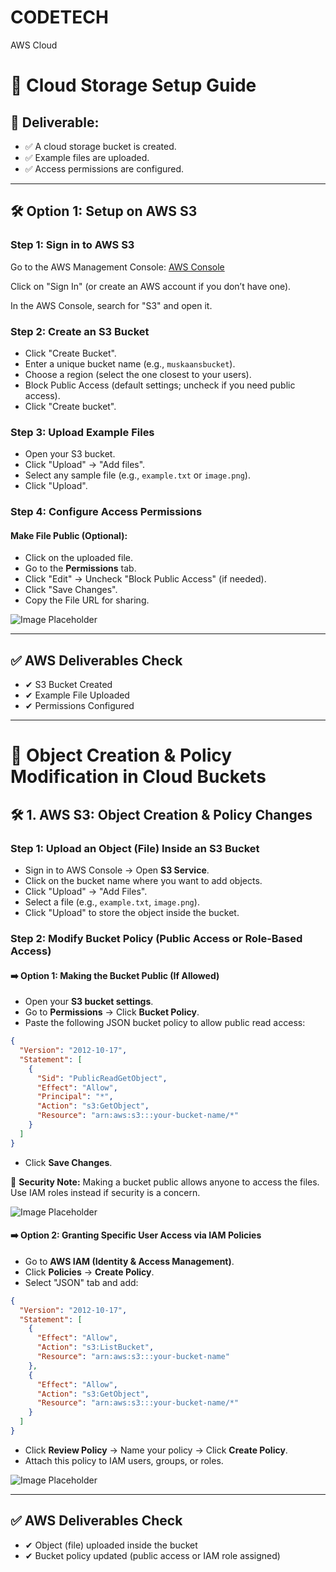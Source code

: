 # CODETECH
AWS Cloud 

# 📌 Cloud Storage Setup Guide

## 🎯 Deliverable:

- ✅ A cloud storage bucket is created.
- ✅ Example files are uploaded.
- ✅ Access permissions are configured.

---

## 🛠 Option 1: Setup on AWS S3

### Step 1: Sign in to AWS S3

Go to the AWS Management Console: [AWS Console](https://aws.amazon.com/console/)

Click on "Sign In" (or create an AWS account if you don’t have one).

In the AWS Console, search for "S3" and open it.

### Step 2: Create an S3 Bucket

- Click "Create Bucket".
- Enter a unique bucket name (e.g., `muskaansbucket`).
- Choose a region (select the one closest to your users).
- Block Public Access (default settings; uncheck if you need public access).
- Click "Create bucket".

### Step 3: Upload Example Files

- Open your S3 bucket.
- Click "Upload" → "Add files".
- Select any sample file (e.g., `example.txt` or `image.png`).
- Click "Upload".

### Step 4: Configure Access Permissions

#### Make File Public (Optional):

- Click on the uploaded file.
- Go to the **Permissions** tab.
- Click "Edit" → Uncheck "Block Public Access" (if needed).
- Click "Save Changes".
- Copy the File URL for sharing.

![Image Placeholder](path/to/image.png)

---

## ✅ AWS Deliverables Check

- ✔ S3 Bucket Created
- ✔ Example File Uploaded
- ✔ Permissions Configured

---

# 📌 Object Creation & Policy Modification in Cloud Buckets

## 🛠 1. AWS S3: Object Creation & Policy Changes

### Step 1: Upload an Object (File) Inside an S3 Bucket

- Sign in to AWS Console → Open **S3 Service**.
- Click on the bucket name where you want to add objects.
- Click "Upload" → "Add Files".
- Select a file (e.g., `example.txt`, `image.png`).
- Click "Upload" to store the object inside the bucket.

### Step 2: Modify Bucket Policy (Public Access or Role-Based Access)

#### ➡️ Option 1: Making the Bucket Public (If Allowed)

- Open your **S3 bucket settings**.
- Go to **Permissions** → Click **Bucket Policy**.
- Paste the following JSON bucket policy to allow public read access:

```json
{
  "Version": "2012-10-17",
  "Statement": [
    {
      "Sid": "PublicReadGetObject",
      "Effect": "Allow",
      "Principal": "*",
      "Action": "s3:GetObject",
      "Resource": "arn:aws:s3:::your-bucket-name/*"
    }
  ]
}
```

- Click **Save Changes**.

🚨 **Security Note:** Making a bucket public allows anyone to access the files. Use IAM roles instead if security is a concern.

![Image Placeholder](path/to/image.png)

#### ➡️ Option 2: Granting Specific User Access via IAM Policies

- Go to **AWS IAM (Identity & Access Management)**.
- Click **Policies** → **Create Policy**.
- Select "JSON" tab and add:

```json
{
  "Version": "2012-10-17",
  "Statement": [
    {
      "Effect": "Allow",
      "Action": "s3:ListBucket",
      "Resource": "arn:aws:s3:::your-bucket-name"
    },
    {
      "Effect": "Allow",
      "Action": "s3:GetObject",
      "Resource": "arn:aws:s3:::your-bucket-name/*"
    }
  ]
}
```

- Click **Review Policy** → Name your policy → Click **Create Policy**.
- Attach this policy to IAM users, groups, or roles.

![Image Placeholder](path/to/image.png)

---

## ✅ AWS Deliverables Check

- ✔ Object (file) uploaded inside the bucket
- ✔ Bucket policy updated (public access or IAM role assigned)
